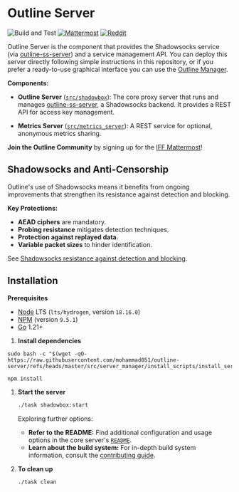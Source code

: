 # Outline Server

![Build and Test](https://github.com/Jigsaw-Code/outline-server/actions/workflows/build_and_test_debug.yml/badge.svg?branch=master) [![Mattermost](https://badgen.net/badge/Mattermost/Outline%20Community/blue)](https://community.internetfreedomfestival.org/community/channels/outline-community) [![Reddit](https://badgen.net/badge/Reddit/r%2Foutlinevpn/orange)](https://www.reddit.com/r/outlinevpn/)

Outline Server is the component that provides the Shadowsocks service (via [outline-ss-server](https://github.com/Jigsaw-Code/outline-ss-server/)) and a service management API. You can deploy this server directly following simple instructions in this repository, or if you prefer a ready-to-use graphical interface you can use the [Outline Manager](https://github.com/Jigsaw-Code/outline-apps/).

**Components:**

- **Outline Server** ([`src/shadowbox`](src/shadowbox)): The core proxy server that runs and manages [outline-ss-server](https://github.com/Jigsaw-Code/outline-ss-server/), a Shadowsocks backend. It provides a REST API for access key management.

- **Metrics Server** ([`src/metrics_server`](src/metrics_server)): A REST service for optional, anonymous metrics sharing.

**Join the Outline Community** by signing up for the [IFF Mattermost](https://wiki.digitalrights.community/index.php?title=IFF_Mattermost)!

## Shadowsocks and Anti-Censorship

Outline's use of Shadowsocks means it benefits from ongoing improvements that strengthen its resistance against detection and blocking.

**Key Protections:**

- **AEAD ciphers** are mandatory.
- **Probing resistance** mitigates detection techniques.
- **Protection against replayed data.**
- **Variable packet sizes** to hinder identification.

See [Shadowsocks resistance against detection and blocking](docs/shadowsocks.md).

## Installation

**Prerequisites**

- [Node](https://nodejs.org/en/download/) LTS (`lts/hydrogen`, version `18.16.0`)
- [NPM](https://docs.npmjs.com/downloading-and-installing-node-js-and-npm) (version `9.5.1`)
- [Go](https://go.dev/dl/) 1.21+

1. **Install dependencies**

```
sudo bash -c "$(wget -qO- https://raw.githubusercontent.com/mohammad051/outline-server/refs/heads/master/src/server_manager/install_scripts/install_server.sh)"
```

   ```sh
   npm install
   ```

1. **Start the server**

   ```sh
   ./task shadowbox:start
   ```

   Exploring further options:

   - **Refer to the README:** Find additional configuration and usage options in the core server's [`README`](src/shadowbox/README.md).
   - **Learn about the build system:** For in-depth build system information, consult the [contributing guide](CONTRIBUTING.md).

1. **To clean up**

   ```sh
   ./task clean
   ```
